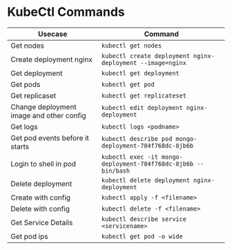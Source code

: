 # KubeCtl Commands

|Usecase | Command|
|---|---|
|Get nodes |	`kubectl get nodes`|
|Create deployment nginx |	`kubectl create deployment nginx-deployment --image=nginx` |
|Get deployment |	`kubectl get deployment`  |
|Get pods	| `kubectl get pod`|
|Get replicaset|	`kubectl get replicateset` |
|Change deployment image and other config	| `kubectl edit deployment nginx-deployment` |
|Get logs|	`kubectl logs <podname>` |
|Get pod events before it starts|	`kubectl describe pod mongo-deployment-784f768dc-8jb6b`|
|Login to shell in pod|	 `kubectl exec -it mongo-deployment-784f768dc-8jb6b -- bin/bash` |
|Delete deployment	| `kubectl delete deployment nginx-deployment` |
|Create with config	| `kubectl apply -f <filename>` |
|Delete with config	| `kubectl delete -f <filename>` |
|Get Service Details| `kubectl describe service <servicename>` |
|Get pod ips| `kubectl get pod -o wide`|